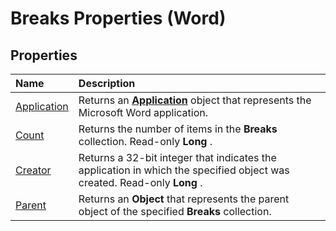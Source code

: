 
# Breaks Properties (Word)

## Properties



|**Name**|**Description**|
|:-----|:-----|
|[Application](8eb31cf3-76ed-b6e7-c236-cd23c459d8af.md)|Returns an  **[Application](d1cf6f8f-4e88-bf01-93b4-90a83f79cb44.md)** object that represents the Microsoft Word application.|
|[Count](33af59e1-182b-789d-35b6-a548379bafb0.md)|Returns the number of items in the  **Breaks** collection. Read-only **Long** .|
|[Creator](4324547c-df85-62ed-c238-74b9b9b6deeb.md)|Returns a 32-bit integer that indicates the application in which the specified object was created. Read-only  **Long** .|
|[Parent](b3da9f71-5b10-74cd-f2d9-5dd27fc60c52.md)|Returns an  **Object** that represents the parent object of the specified **Breaks** collection.|
